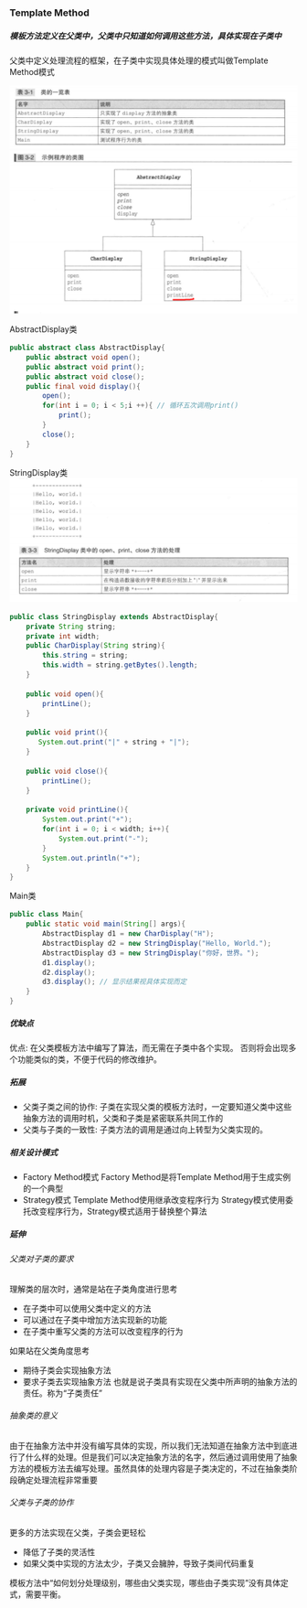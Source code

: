 ### Template Method
##### 模板方法定义在父类中，父类中只知道如何调用这些方法，具体实现在子类中

父类中定义处理流程的框架，在子类中实现具体处理的模式叫做Template Method模式

<img src="p1.png">
<img src="p2.png">

AbstractDisplay类
```java
public abstract class AbstractDisplay{
    public abstract void open();
    public abstract void print();
    public abstract void close();
    public final void display(){
        open();
        for(int i = 0; i < 5;i ++){ // 循环五次调用print()
            print();
        }
        close();
    }
}
```

StringDisplay类
<img src="p4.png">

```java
public class StringDisplay extends AbstractDisplay{
    private String string;
    private int width;
    public CharDisplay(String string){
        this.string = string;
        this.width = string.getBytes().length;
    }

    public void open(){
        printLine();
    }

    public void print(){
       System.out.print("|" + string + "|");
    }

    public void close(){
        printLine();
    }

    private void printLine(){
        System.out.print("+");
        for(int i = 0; i < width; i++){
            System.out.print("-");
        }
        System.out.println("+");
    }
}
```

Main类
```java
public class Main{
    public static void main(String[] args){
        AbstractDisplay d1 = new CharDisplay("H");
        AbstractDisplay d2 = new StringDisplay("Hello, World.");
        AbstractDisplay d3 = new StringDisplay("你好，世界。");
        d1.display();
        d2.display();
        d3.display(); // 显示结果视具体实现而定
    }
}

```
##### 优缺点
优点: 在父类模板方法中编写了算法，而无需在子类中各个实现。
否则将会出现多个功能类似的类，不便于代码的修改维护。

##### 拓展
+ 父类子类之间的协作: 子类在实现父类的模板方法时，一定要知道父类中这些抽象方法的调用时机，父类和子类是紧密联系共同工作的
+ 父类与子类的一致性: 子类方法的调用是通过向上转型为父类实现的。

##### 相关设计模式
+ Factory Method模式
Factory Method是将Template Method用于生成实例的一个典型
+ Strategy模式
Template Method使用继承改变程序行为
Strategy模式使用委托改变程序行为，Strategy模式适用于替换整个算法

##### 延伸
###### 父类对子类的要求
理解类的层次时，通常是站在子类角度进行思考
+ 在子类中可以使用父类中定义的方法
+ 可以通过在子类中增加方法实现新的功能
+ 在子类中重写父类的方法可以改变程序的行为

如果站在父类角度思考
+ 期待子类会实现抽象方法
+ 要求子类去实现抽象方法
也就是说子类具有实现在父类中所声明的抽象方法的责任。称为“子类责任”

###### 抽象类的意义
由于在抽象方法中并没有编写具体的实现，所以我们无法知道在抽象方法中到底进行了什么样的处理。但是我们可以决定抽象方法的名字，然后通过调用使用了抽象方法的模板方法去编写处理。虽然具体的处理内容是子类决定的，不过在抽象类阶段确定处理流程非常重要
###### 父类与子类的协作
更多的方法实现在父类，子类会更轻松
+ 降低了子类的灵活性
+ 如果父类中实现的方法太少，子类又会臃肿，导致子类间代码重复

模板方法中“如何划分处理级别，哪些由父类实现，哪些由子类实现”没有具体定式，需要平衡。
